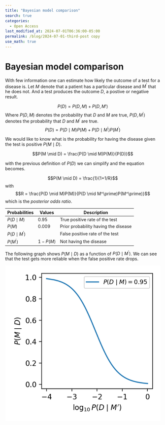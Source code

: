 ```yaml
---
title: "Bayesian model comparison"
search: true
categories: 
  - Open Access
last_modified_at: 2024-07-01T06:36:00-05:00
permalink: /blog/2024-07-01-third-post copy
use_math: true
---
```


# Bayesian model comparison

With few information one can estimate how likely the outcome of a test for a disease is. Let $M$ denote that a patient has a particular disease and $M^\prime$ that he does not. And a test produces the outcome $D$, a postive or negative result.

$$P(D) = P(D,M)+P(D, M')$$
Where $P(D,M)$ denotes the probability that $D$ and $M$ are true, $P(D,M^\prime)$ denotes the probability that $D$ and $M^\prime$ are true.
$$P(D) = P(D\mid M)P(M)+P(D\mid M^\prime)P(M^\prime)$$

We would like to know what is the probability for having the disease given the test is positive $P(M \mid D)$.

$$P(M \mid D) = \frac{P(D \mid M)P(M)}{P(D)}$$

with the previous definition of $P(D)$ we can simplify and the equation becomes.

$$P(M \mid D) = \frac{1}{1+1/R}$$
with
$$R = \frac{P(D \mid M)P(M)}{P(D \mid M^\prime)P(M^\prime)}$$
which is the $\textit{posterior odds ratio}$.

| Probabilities        | Values      | Description      |
| -------------        | ------------- | ------------- |
| $P(D \mid M)$        | $0.95$ | True positive rate of the test |
| $P(M)$               | 0.009 | Prior probability having the disease |
| $P(D \mid M^\prime)$ |  | False positive rate of the test |
| $P(M^\prime)$        | $1-P(M)$ | Not having the disease |

The following graph shows $P(M \mid D)$ as a function of $P(D \mid M^\prime)$. We can see that the test gets more reliable when the false positive rate drops. 



![Missing plot](/assets/images/pmd.png)
